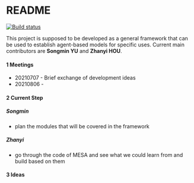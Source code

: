 # README
[![Build status](https://travis-ci.com/SongminYu/ABM_Framework.svg?token=hUQyFUyaU39xjrgo3fuu&branch=master)](https://travis-ci.com/SongminYu)

This project is supposed to be developed as a general framework that can be used to establish agent-based models for specific uses. Current main contributors are **Songmin YU** and **Zhanyi HOU**. 



#### 1 Meetings

- 20210707 - Brief exchange of development ideas
- 20210806 - 



#### 2 Current Step

##### Songmin

- plan the modules that will be covered in the framework

##### Zhanyi

- go through the code of MESA and see what we could learn from and build based on them



#### 3 Ideas






